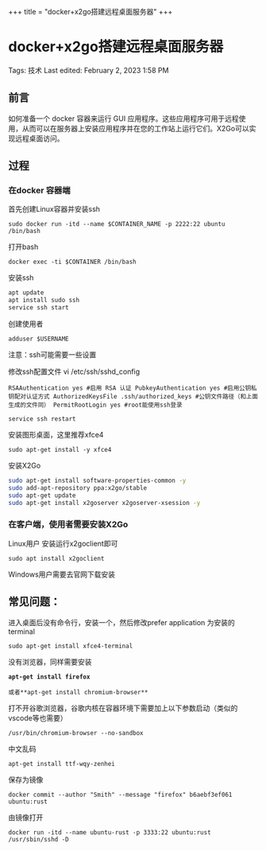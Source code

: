 +++
title = "docker+x2go搭建远程桌面服务器"
+++
# docker+x2go搭建远程桌面服务器

Tags: 技术
Last edited: February 2, 2023 1:58 PM

## 前言

如何准备一个 docker 容器来运行 GUI 应用程序。这些应用程序可用于远程使用，从而可以在服务器上安装应用程序并在您的工作站上运行它们。X2Go可以实现远程桌面访问。

## 过程

### 在docker 容器端

首先创建Linux容器并安装ssh

`sudo docker run -itd --name $CONTAINER_NAME -p 2222:22 ubuntu /bin/bash`

打开bash

`docker exec -ti $CONTAINER /bin/bash`

安装ssh

```bash
apt update
apt install sudo ssh
service ssh start
```

创建使用者

`adduser $USERNAME`

注意：ssh可能需要一些设置

修改ssh配置文件   vi /etc/ssh/sshd_config

`RSAAuthentication yes #启用 RSA 认证
PubkeyAuthentication yes #启用公钥私钥配对认证方式
AuthorizedKeysFile .ssh/authorized_keys #公钥文件路径（和上面生成的文件同）
PermitRootLogin yes #root能使用ssh登录`

`service ssh restart`

安装图形桌面，这里推荐xfce4

`sudo apt-get install -y xfce4`

安装X2Go

```bash
sudo apt-get install software-properties-common -y
sudo add-apt-repository ppa:x2go/stable
sudo apt-get update
sudo apt-get install x2goserver x2goserver-xsession -y
```

### 在客户端，使用者需要安装X2Go

Linux用户 安装运行x2goclient即可

`sudo apt install x2goclient`

Windows用户需要去官网下载安装

## 常见问题：

进入桌面后没有命令行，安装一个，然后修改prefer application 为安装的terminal

`sudo apt-get install xfce4-terminal`

没有浏览器，同样需要安装

**`apt-get install firefox`**

`或者**apt-get install chromium-browser**`

打不开谷歌浏览器，谷歌内核在容器环境下需要加上以下参数启动（类似的vscode等也需要）

`/usr/bin/chromium-browser --no-sandbox`

中文乱码

`apt-get install ttf-wqy-zenhei`

保存为镜像

`docker commit --author "Smith" --message "firefox" b6aebf3ef061 ubuntu:rust`

由镜像打开

`docker run -itd --name ubuntu-rust -p 3333:22 ubuntu:rust /usr/sbin/sshd -D`